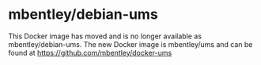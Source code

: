 mbentley/debian-ums
==================

This Docker image has moved and is no longer available as mbentley/debian-ums.  The new Docker image is mbentley/ums and can be found at https://github.com/mbentley/docker-ums
